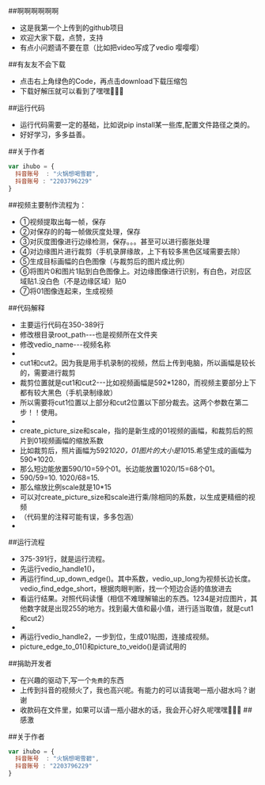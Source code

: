 ##啊啊啊啊啊啊
* 这是我第一个上传到的github项目
* 欢迎大家下载，点赞，支持
* 有点小问题请不要在意（比如把video写成了vedio   嘤嘤嘤）
  
##有友友不会下载
* 点击右上角绿色的Code，再点击download下载压缩包
* 下载好解压就可以看到了嘿嘿🤤🤤🤤

##运行代码
* 运行代码需要一定的基础，比如说pip install某一些库,配置文件路径之类的。
* 好好学习，多多益善。
  
##关于作者

```javascript
var ihubo = {
  抖音账号  : "火锅想喝雪碧",
  抖音账号 : "2203796229"
}
```

##视频主要制作流程为：
* ①视频提取出每一帧，保存
* ②对保存的的每一帧做灰度处理，保存
* ③对灰度图像进行边缘检测，保存。。。甚至可以进行膨胀处理
* ④对边缘图片进行裁剪（手机录屏缘故，上下有较多黑色区域需要去除）
* ⑤生成目标画幅的白色图像（与裁剪后的图片成比例）
* ⑥将图片0和图片1贴到白色图像上。对边缘图像进行识别，有白色，对应区域贴1.没白色（不是边缘区域）贴0
* ⑦将01图像连起来，生成视频

##代码解释
* 主要运行代码在350-389行
* 修改根目录root_path---也是视频所在文件夹
* 修改vedio_name---视频名称
* 
* cut1和cut2。因为我是用手机录制的视频，然后上传到电脑，所以画幅是较长的，需要进行裁剪
* 裁剪位置就是cut1和cut2---比如视频画幅是592*1280，而视频主要部分上下都有较大黑色（手机录制缘故）
* 所以需要将cut1位置以上部分和cut2位置以下部分裁去。这两个参数在第二步！！使用。
* 
* create_picture_size和scale，指的是新生成的01视频的画幅，和裁剪后的照片到01视频画幅的缩放系数
* 比如裁剪后，照片画幅为592*1020，01图片的大小是10*15.希望生成的画幅为590*1020.
* 那么短边能放置590/10=59个01。长边能放置1020/15=68个01。
* 590/59=10.    1020/68=15.
* 那么缩放比例scale就是10*15
* 可以对create_picture_size和scale进行乘/除相同的系数，以生成更精细的视频
* （代码里的注释可能有误，多多包涵）
* 
##运行流程
* 375-391行，就是运行流程。
* 先运行vedio_handle1()，
* 再运行find_up_down_edge()。其中系数，vedio_up_long为视频长边长度。vedio_find_edge_short，根据肉眼判断，找一个短边合适的值放进去
* 看运行结果。对照代码读懂（相信不难理解输出的东西。1234是对应图片，其他数字就是出现255的地方。找到最大值和最小值，进行适当取值，就是cut1和cut2）
* 
* 再运行vedio_handle2，一步到位，生成01贴图，连接成视频。
* picture_edge_to_01()和picture_to_veido()是调试用的


##捐助开发者
* 在兴趣的驱动下,写一个`免费`的东西
* 上传到抖音的视频火了，我也高兴呢。有能力的可以请我喝一瓶小甜水吗？谢谢
* 收款码在文件里，如果可以请一瓶小甜水的话，我会开心好久呢嘿嘿🤤🤤🤤
##感激

##关于作者

```javascript
var ihubo = {
  抖音账号  : "火锅想喝雪碧",
  抖音账号 : "2203796229"
}
```

